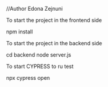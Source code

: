 //Author Edona Zejnuni

To start the project in the frontend side

npm install

To start the project in the backend side

cd backend
node server.js

To start CYPRESS to ru test

npx cypress open
